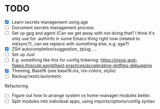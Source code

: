 # TODO
- [x] Learn secrets management using age
- [ ]   Document secrets management process
- [ ] Set up gpg and agent (Can we get away with not doing that? I think it's only use for .authinfo in some Emacs thing right now (related to mbsync?), can we replace with something else, e.g. age?)
- [x] ZSH autocompletion/suggestion, zplug, ...
- [ ] Set up Just
- [ ]   E.g. something like this for config tinkering: https://nixos-and-flakes.thiscute.world/best-practices/accelerating-dotfiles-debugging
- [x] Theming, Base16 (see base16.nix, nix-colors, stylix)
- [ ] Backup/restic/autorestic

Refactoring
- [ ] Figure out how to arrange system vs home-manager modules better. 
- [ ] Split modules into individual apps, using imports/options/config syntax
